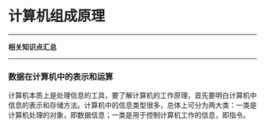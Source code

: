 # 计算机组成原理
***
**相关知识点汇总**
***
### 数据在计算机中的表示和运算
计算机本质上是处理信息的工具，要了解计算机的工作原理，首先要明白计算机中信息的表示和存储方法。计算机中的信息类型很多，总体上可分为两大类：一类是计算机处理的对象，即数据信息；一类是用于控制计算机工作的信息，即指令。